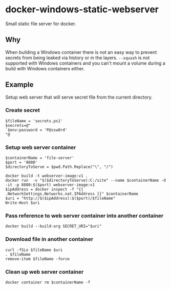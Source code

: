 # docker-windows-static-webserver

Small static file server for docker.

## Why

When building a Windows container there is not an easy way to prevent secrets from being leaked via history or in the layers. `--squash` is not supported with Windows containers and you can't mount a volume during a build with Windows containers either.

## Example

Setup web server that will serve secret file from the current directory.

### Create secret
```
$fileName = 'secrets.ps1'
$secrets=@"
`$env:password = 'P@ssw0rd'
"@
```

### Setup web server container
```
$containerName = 'file-server'
$port = '8080'
$directoryToServe = $pwd.Path.Replace("\", "/")

docker build -t webserver-image:v1 .
docker run  -v "$($directoryToServe):C:/site" --name $containerName -d -it -p 8080:$($port) webserver-image:v1
$ipAddress = docker inspect -f "{{ .NetworkSettings.Networks.nat.IPAddress }}" $containerName
$uri = "http://$($ipAddress):$($port)/$fileName"
Write-Host $uri
```

### Pass reference to web server container into another container
```
docker build --build-arg SECRET_URI="$uri"
```

### Download file in another container
```
curl -fSLo $fileName $uri
. $fileName
remove-item $fileName -force
```

### Clean up web server container
```
docker container rm $containerName -f
```
